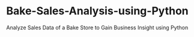 # Bake-Sales-Analysis-using-Python
Analyze Sales Data of a Bake Store to Gain Business Insight using Python
